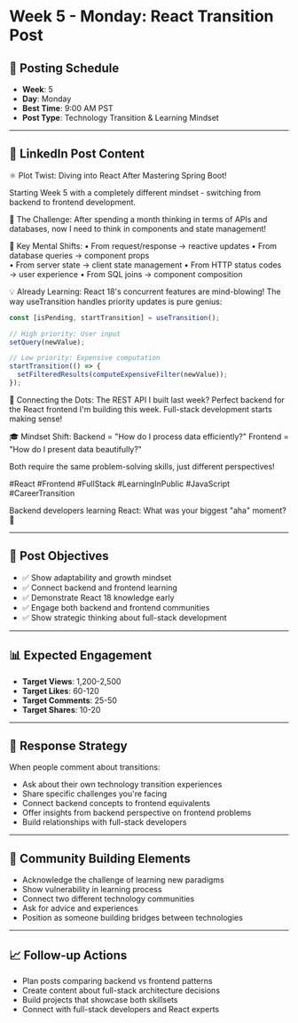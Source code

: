 # Week 5 - Monday: React Transition Post

## 📅 **Posting Schedule**

- **Week**: 5
- **Day**: Monday
- **Best Time**: 9:00 AM PST
- **Post Type**: Technology Transition & Learning Mindset

---

## 📱 **LinkedIn Post Content**

⚛️ Plot Twist: Diving into React After Mastering Spring Boot!

Starting Week 5 with a completely different mindset - switching from backend to frontend development.

🎯 The Challenge:
After spending a month thinking in terms of APIs and databases, now I need to think in components and state management!

🧠 Key Mental Shifts:
• From request/response → reactive updates
• From database queries → component props  
• From server state → client state management
• From HTTP status codes → user experience
• From SQL joins → component composition

💡 Already Learning:
React 18's concurrent features are mind-blowing! The way useTransition handles priority updates is pure genius:

```jsx
const [isPending, startTransition] = useTransition();

// High priority: User input
setQuery(newValue);

// Low priority: Expensive computation
startTransition(() => {
  setFilteredResults(computeExpensiveFilter(newValue));
});
```

🔄 Connecting the Dots:
The REST API I built last week? Perfect backend for the React frontend I'm building this week. Full-stack development starts making sense!

🎓 Mindset Shift:
Backend = "How do I process data efficiently?"
Frontend = "How do I present data beautifully?"

Both require the same problem-solving skills, just different perspectives!

#React #Frontend #FullStack #LearningInPublic #JavaScript #CareerTransition

Backend developers learning React: What was your biggest "aha" moment? 🤔

---

## 🎯 **Post Objectives**

- ✅ Show adaptability and growth mindset
- ✅ Connect backend and frontend learning
- ✅ Demonstrate React 18 knowledge early
- ✅ Engage both backend and frontend communities
- ✅ Show strategic thinking about full-stack development

---

## 📊 **Expected Engagement**

- **Target Views**: 1,200-2,500
- **Target Likes**: 60-120
- **Target Comments**: 25-50
- **Target Shares**: 10-20

---

## 💬 **Response Strategy**

When people comment about transitions:

- Ask about their own technology transition experiences
- Share specific challenges you're facing
- Connect backend concepts to frontend equivalents
- Offer insights from backend perspective on frontend problems
- Build relationships with full-stack developers

---

## 🎯 **Community Building Elements**

- Acknowledge the challenge of learning new paradigms
- Show vulnerability in learning process
- Connect two different technology communities
- Ask for advice and experiences
- Position as someone building bridges between technologies

---

## 📈 **Follow-up Actions**

- Plan posts comparing backend vs frontend patterns
- Create content about full-stack architecture decisions
- Build projects that showcase both skillsets
- Connect with full-stack developers and React experts
